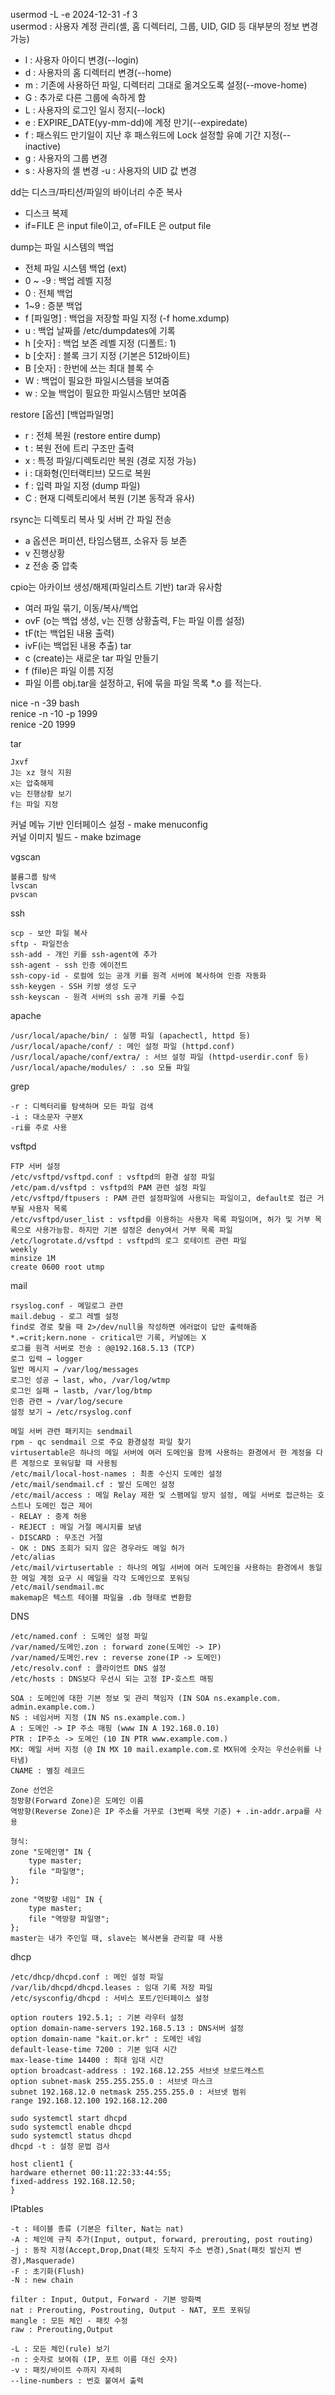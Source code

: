 usermod -L -e 2024-12-31 -f 3  
 usermod : 사용자 계정 관리(셸, 홈 디렉터리, 그룹, UID, GID 등 대부분의 정보 변경 가능)   
 - l : 사용자 아이디 변경(--login) 
 - d : 사용자의 홈 디렉터리 변경(--home)  
 - m : 기존에 사용하던 파일, 디렉터리 그대로 옮겨오도록 설정(--move-home)   
 - G : 추가로 다른 그룹에 속하게 함  
 - L : 사용자의 로그인 일시 정지(--lock)  
 - e : EXPIRE_DATE(yy-mm-dd)에 계정 만기(--expiredate)  
 - f : 패스워드 만기일이 지난 후 패스워드에 Lock 설정할 유예 기간 지정(--inactive)  
 - g : 사용자의 그룹 변경  
 - s : 사용자의 셸 변경 -u : 사용자의 UID 값 변경 

dd는 디스크/파티션/파일의 바이너리 수준 복사
 - 디스크 복제
 - if=FILE 은 input file이고, of=FILE 은 output file

dump는 파일 시스템의 백업
 - 전체 파일 시스템 백업 (ext)
 - 0 ~ -9	: 백업 레벨 지정  
 - 0 : 전체 백업  
 - 1~9 : 증분 백업  
 - f [파일명]	: 백업을 저장할 파일 지정 (-f home.xdump)  
 - u : 백업 날짜를 /etc/dumpdates에 기록  
 - h [숫자] : 백업 보존 레벨 지정 (디폴트: 1)  
 - b [숫자] : 블록 크기 지정 (기본은 512바이트)  
 - B [숫자] : 한번에 쓰는 최대 블록 수  
 - W : 백업이 필요한 파일시스템을 보여줌  
 - w : 오늘 백업이 필요한 파일시스템만 보여줌

restore [옵션] [백업파일명]
 - r : 전체 복원 (restore entire dump)  
 - t : 복원 전에 트리 구조만 출력  
 - x : 특정 파일/디렉토리만 복원 (경로 지정 가능)  
 - i : 대화형(인터랙티브) 모드로 복원  
 - f : 입력 파일 지정 (dump 파일)  
 - C : 현재 디렉토리에서 복원 (기본 동작과 유사) 

rsync는 디렉토리 복사 및 서버 간 파일 전송  
 - a 옵션은 퍼미션, 타임스탬프, 소유자 등 보존  
 - v 진행상황  
 - z 전송 중 압축  

cpio는 아카이브 생성/해제(파일리스트 기반) tar과 유사함
 - 여러 파일 묶기, 이동/복사/백업
 - ovF (o는 백업 생성, v는 진행 상황출력, F는 파일 이름 설정)
 - tF(t는 백업된 내용 출력)
 - ivF(i는 백업된 내용 추출)
tar
 - c (create)는 새로운 tar 파일 만들기
 - f (file)은 파일 이름 지정
 - 파일 이름 obj.tar을 설정하고, 뒤에 묶을 파일 목록 *.o 를 적는다. 

nice -n -39 bash  
renice -n -10 -p 1999   
renice -20 1999

tar 

    Jxvf  
    J는 xz 형식 지원  
    x는 압축해제  
    v는 진행상황 보기  
    f는 파일 지정  

커널 메뉴 기반 인터페이스 설정 - make menuconfig  
커널 이미지 빌드 - make bzimage

vgscan

    볼륨그룹 탐색  
    lvscan  
    pvscan

ssh

    scp - 보안 파일 복사  
    sftp - 파일전송  
    ssh-add - 개인 키를 ssh-agent에 추가  
    ssh-agent - ssh 인증 에이전트  
    ssh-copy-id - 로컬에 있는 공개 키를 원격 서버에 복사하여 인증 자동화  
    ssh-keygen - SSH 키쌍 생성 도구  
    ssh-keyscan - 원격 서버의 ssh 공개 키를 수집  

apache

    /usr/local/apache/bin/ : 실행 파일 (apachectl, httpd 등)  
    /usr/local/apache/conf/	: 메인 설정 파일 (httpd.conf)  
    /usr/local/apache/conf/extra/ : 서브 설정 파일 (httpd-userdir.conf 등)  
    /usr/local/apache/modules/ : .so 모듈 파일

grep   

    -r : 디렉터리를 탐색하며 모든 파일 검색  
    -i : 대소문자 구분X  
    -ri를 주로 사용  

vsftpd

    FTP 서버 설정  
    /etc/vsftpd/vsftpd.conf : vsftpd의 환경 설정 파일  
    /etc/pam.d/vsftpd : vsftpd의 PAM 관련 설정 파일  
    /etc/vsftpd/ftpusers : PAM 관련 설정파일에 사용되는 파일이고, default로 접근 거부될 사용자 목록  
    /etc/vsftpd/user_list : vsftpd를 이용하는 사용자 목록 파일이며, 허가 및 거부 목록으로 사용가능함. 하지만 기본 설정은 deny여서 거부 목록 파일  
    /etc/logrotate.d/vsftpd : vsftpd의 로그 로테이트 관련 파일  
    weekly  
    minsize 1M   
    create 0600 root utmp   

mail

    rsyslog.conf - 메일로그 관련  
    mail.debug - 로그 레벨 설정
    find로 경로 찾을 때 2>/dev/null을 작성하면 에러없이 답만 출력해줌  
    *.=crit;kern.none - critical만 기록, 커널에는 X  
    로그를 원격 서버로 전송 : @@192.168.5.13 (TCP)  
    로그 입력 → logger    
    일반 메시지 → /var/log/messages    
    로그인 성공 → last, who, /var/log/wtmp    
    로그인 실패 → lastb, /var/log/btmp  
    인증 관련 → /var/log/secure  
    설정 보기 → /etc/rsyslog.conf  

    메일 서버 관련 패키지는 sendmail  
    rpm - qc sendmail 으로 주요 환경설정 파일 찾기  
    virtusertable은 하나의 메일 서버에 여러 도메인을 함께 사용하는 환경에서 한 계정을 다른 계정으로 포워딩할 때 사용됨  
    /etc/mail/local-host-names : 최종 수신지 도메인 설정  
    /etc/mail/sendmail.cf : 발신 도메인 설정  
    /etc/mail/access : 메일 Relay 제한 및 스팸메일 방지 설정, 메일 서버로 접근하는 호스트나 도메인 접근 제어  
    - RELAY : 중계 허용  
    - REJECT : 메일 거절 메시지를 보냄  
    - DISCARD : 무조건 거절  
    - OK : DNS 조회가 되지 않은 경우라도 메일 허가  
    /etc/alias  
    /etc/mail/virtusertable : 하나의 메일 서버에 여러 도메인을 사용하는 환경에서 동일한 메일 계정 요구 시 메일을 각각 도메인으로 포워딩   
    /etc/mail/sendmail.mc   
    makemap은 텍스트 테이블 파일을 .db 형태로 변환함  

DNS

    /etc/named.conf : 도메인 설정 파일  
    /var/named/도메인.zon : forward zone(도메인 -> IP)
    /var/named/도메인.rev : reverse zone(IP -> 도메인)
    /etc/resolv.conf : 클라이언트 DNS 설정
    /etc/hosts : DNS보다 우선시 되는 고정 IP-호스트 매핑

    SOA : 도메인에 대한 기본 정보 및 관리 책임자 (IN SOA ns.example.com. admin.example.com.)  
    NS : 네임서버 지정 (IN NS ns.example.com.)  
    A : 도메인 -> IP 주소 매핑 (www IN A 192.168.0.10)  
    PTR : IP주소 -> 도메인 (10 IN PTR www.example.com.)  
    MX: 메일 서버 지정 (@ IN MX 10 mail.example.com.로 MX뒤에 숫자는 우선순위를 나타냄)  
    CNAME : 별칭 레코드

    Zone 선언은
    정방향(Forward Zone)은 도메인 이름
    역방향(Reverse Zone)은 IP 주소를 거꾸로 (3번째 옥텟 기준) + .in-addr.arpa를 사용

    형식:
    zone "도메인명" IN {
        type master;
        file "파일명";
    };

    zone "역방향 네임" IN {
        type master;
        file "역방향 파일명";
    };
    master는 내가 주인일 때, slave는 복사본을 관리할 때 사용

dhcp   

    /etc/dhcp/dhcpd.conf : 메인 설정 파일
    /var/lib/dhcpd/dhcpd.leases : 임대 기록 저장 파일
    /etc/sysconfig/dhcpd : 서비스 포트/인터페이스 설정

    option routers 192.5.1; : 기본 라우터 설정  
    option domain-name-servers 192.168.5.13 : DNS서버 설정  
    option domain-name "kait.or.kr" : 도메인 네임  
    default-lease-time 7200 : 기본 임대 시간  
    max-lease-time 14400 : 최대 임대 시간  
    option broadcast-address : 192.168.12.255 서브넷 브로드캐스트  
    option subnet-mask 255.255.255.0 : 서브넷 마스크  
    subnet 192.168.12.0 netmask 255.255.255.0 : 서브넷 범위  
    range 192.168.12.100 192.168.12.200

    sudo systemctl start dhcpd  
    sudo systemctl enable dhcpd  
    sudo systemctl status dhcpd  
    dhcpd -t : 설정 문법 검사 

    host client1 {
    hardware ethernet 00:11:22:33:44:55;
    fixed-address 192.168.12.50;
    }

IPtables

    -t : 테이블 종류 (기본은 filter, Nat는 nat)  
    -A : 체인에 규칙 추가(Input, output, forward, prerouting, post routing)  
    -j : 동작 지정(Accept,Drop,Dnat(패킷 도착지 주소 변경),Snat(패킷 발신지 변경),Masquerade)  
    -F : 초기화(Flush)  
    -N : new chain   
    
    filter : Input, Output, Forward - 기본 방화벽  
    nat : Prerouting, Postrouting, Output - NAT, 포트 포워딩  
    mangle : 모든 체인 - 패킷 수정  
    raw : Prerouting,Output  

    -L : 모든 체인(rule) 보기
    -n : 숫자로 보여줘 (IP, 포트 이름 대신 숫자)
    -v : 패킷/바이트 수까지 자세히
    --line-numbers : 번호 붙여서 출력

